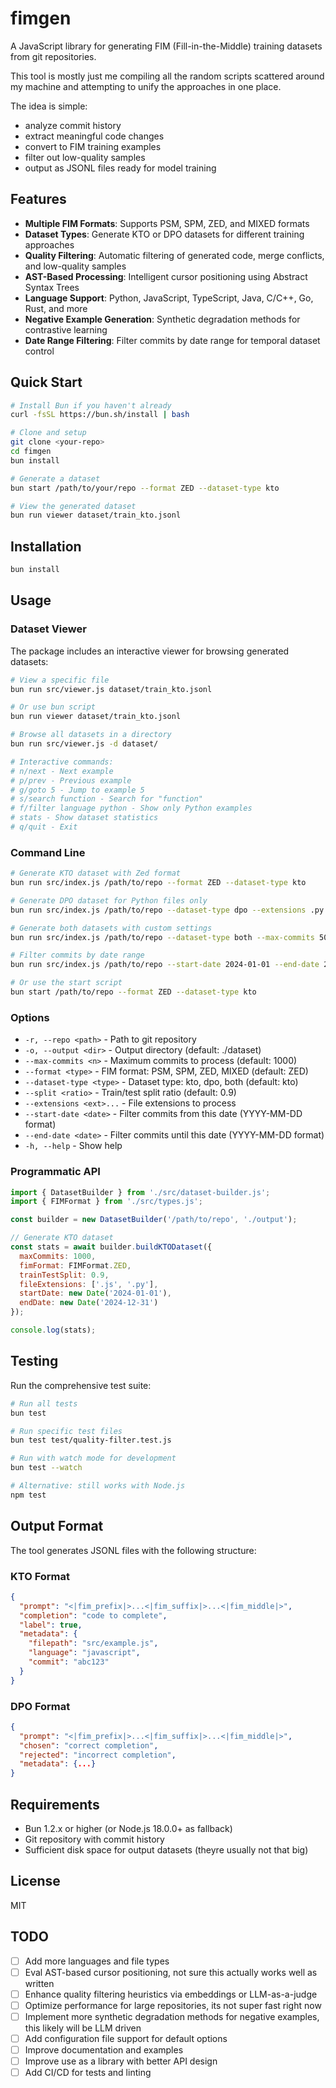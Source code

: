 # fimgen

A JavaScript library for generating FIM (Fill-in-the-Middle) training datasets from git repositories.

This tool is mostly just me compiling all the random scripts scattered around my machine and attempting to unify the approaches in one place.

The idea is simple:

- analyze commit history
- extract meaningful code changes
- convert to FIM training examples
- filter out low-quality samples
- output as JSONL files ready for model training

## Features

- **Multiple FIM Formats**: Supports PSM, SPM, ZED, and MIXED formats
- **Dataset Types**: Generate KTO or DPO datasets for different training approaches
- **Quality Filtering**: Automatic filtering of generated code, merge conflicts, and low-quality samples
- **AST-Based Processing**: Intelligent cursor positioning using Abstract Syntax Trees
- **Language Support**: Python, JavaScript, TypeScript, Java, C/C++, Go, Rust, and more
- **Negative Example Generation**: Synthetic degradation methods for contrastive learning
- **Date Range Filtering**: Filter commits by date range for temporal dataset control

## Quick Start

```bash
# Install Bun if you haven't already
curl -fsSL https://bun.sh/install | bash

# Clone and setup
git clone <your-repo>
cd fimgen
bun install

# Generate a dataset
bun start /path/to/your/repo --format ZED --dataset-type kto

# View the generated dataset
bun run viewer dataset/train_kto.jsonl
```

## Installation

```bash
bun install
```

## Usage

### Dataset Viewer

The package includes an interactive viewer for browsing generated datasets:

```bash
# View a specific file
bun run src/viewer.js dataset/train_kto.jsonl

# Or use bun script
bun run viewer dataset/train_kto.jsonl

# Browse all datasets in a directory
bun run src/viewer.js -d dataset/

# Interactive commands:
# n/next - Next example
# p/prev - Previous example
# g/goto 5 - Jump to example 5
# s/search function - Search for "function"
# f/filter language python - Show only Python examples
# stats - Show dataset statistics
# q/quit - Exit
```

### Command Line

```bash
# Generate KTO dataset with Zed format
bun run src/index.js /path/to/repo --format ZED --dataset-type kto

# Generate DPO dataset for Python files only
bun run src/index.js /path/to/repo --dataset-type dpo --extensions .py

# Generate both datasets with custom settings
bun run src/index.js /path/to/repo --dataset-type both --max-commits 500

# Filter commits by date range
bun run src/index.js /path/to/repo --start-date 2024-01-01 --end-date 2024-06-30

# Or use the start script
bun start /path/to/repo --format ZED --dataset-type kto
```

### Options

- `-r, --repo <path>` - Path to git repository
- `-o, --output <dir>` - Output directory (default: ./dataset)
- `--max-commits <n>` - Maximum commits to process (default: 1000)
- `--format <type>` - FIM format: PSM, SPM, ZED, MIXED (default: ZED)
- `--dataset-type <type>` - Dataset type: kto, dpo, both (default: kto)
- `--split <ratio>` - Train/test split ratio (default: 0.9)
- `--extensions <ext>...` - File extensions to process
- `--start-date <date>` - Filter commits from this date (YYYY-MM-DD format)
- `--end-date <date>` - Filter commits until this date (YYYY-MM-DD format)
- `-h, --help` - Show help

### Programmatic API

```javascript
import { DatasetBuilder } from './src/dataset-builder.js';
import { FIMFormat } from './src/types.js';

const builder = new DatasetBuilder('/path/to/repo', './output');

// Generate KTO dataset
const stats = await builder.buildKTODataset({
  maxCommits: 1000,
  fimFormat: FIMFormat.ZED,
  trainTestSplit: 0.9,
  fileExtensions: ['.js', '.py'],
  startDate: new Date('2024-01-01'),
  endDate: new Date('2024-12-31')
});

console.log(stats);
```

## Testing

Run the comprehensive test suite:

```bash
# Run all tests
bun test

# Run specific test files
bun test test/quality-filter.test.js

# Run with watch mode for development
bun test --watch

# Alternative: still works with Node.js
npm test
```

## Output Format

The tool generates JSONL files with the following structure:

### KTO Format
```json
{
  "prompt": "<|fim_prefix|>...<|fim_suffix|>...<|fim_middle|>",
  "completion": "code to complete",
  "label": true,
  "metadata": {
    "filepath": "src/example.js",
    "language": "javascript",
    "commit": "abc123"
  }
}
```

### DPO Format
```json
{
  "prompt": "<|fim_prefix|>...<|fim_suffix|>...<|fim_middle|>",
  "chosen": "correct completion",
  "rejected": "incorrect completion",
  "metadata": {...}
}
```

## Requirements

- Bun 1.2.x or higher (or Node.js 18.0.0+ as fallback)
- Git repository with commit history
- Sufficient disk space for output datasets (theyre usually not that big)

## License

MIT

## TODO

- [ ] Add more languages and file types
- [ ] Eval AST-based cursor positioning, not sure this actually works well as written
- [ ] Enhance quality filtering heuristics via embeddings or LLM-as-a-judge
- [ ] Optimize performance for large repositories, its not super fast right now
- [ ] Implement more synthetic degradation methods for negative examples, this likely will be LLM driven
- [ ] Add configuration file support for default options
- [ ] Improve documentation and examples
- [ ] Improve use as a library with better API design
- [ ] Add CI/CD for tests and linting
